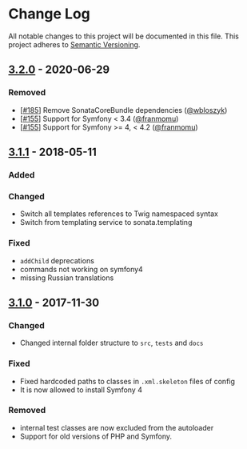 # Change Log
All notable changes to this project will be documented in this file.
This project adheres to [Semantic Versioning](http://semver.org/).

## [3.2.0](https://github.com/sonata-project/SonataCommentBundle/compare/3.1.1...3.2.0) - 2020-06-29
### Removed
- [[#185](https://github.com/sonata-project/SonataCommentBundle/pull/185)]
  Remove SonataCoreBundle dependencies
([@wbloszyk](https://github.com/wbloszyk))
- [[#155](https://github.com/sonata-project/SonataCommentBundle/pull/155)]
  Support for Symfony < 3.4 ([@franmomu](https://github.com/franmomu))
- [[#155](https://github.com/sonata-project/SonataCommentBundle/pull/155)]
  Support for Symfony >= 4, < 4.2 ([@franmomu](https://github.com/franmomu))

## [3.1.1](https://github.com/sonata-project/SonataCommentBundle/compare/3.1.0...3.1.1) - 2018-05-11
### Added

### Changed
- Switch all templates references to Twig namespaced syntax
- Switch from templating service to sonata.templating

### Fixed

- `addChild` deprecations
- commands not working on symfony4
- missing Russian translations

## [3.1.0](https://github.com/sonata-project/SonataCommentBundle/compare/3.0.0...3.1.0) - 2017-11-30
### Changed
- Changed internal folder structure to `src`, `tests` and `docs`

### Fixed
- Fixed hardcoded paths to classes in `.xml.skeleton` files of config
- It is now allowed to install Symfony 4

### Removed
- internal test classes are now excluded from the autoloader
- Support for old versions of PHP and Symfony.
